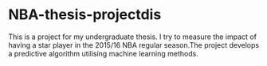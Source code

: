 # NBA-thesis-projectdis
This is a project for my undergraduate thesis. I try to measure the impact of having a star player in the 2015/16 NBA regular season.The project develops a predictive algorithm utilising machine learning methods.
